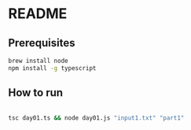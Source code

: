 # README

## Prerequisites

```bash
brew install node
npm install -g typescript
```

## How to run

```bash

tsc day01.ts && node day01.js "input1.txt" "part1"

```
